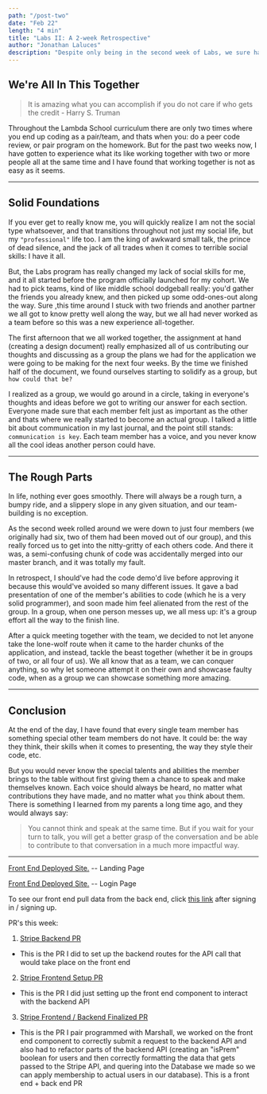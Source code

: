```yaml
---
path: "/post-two"
date: "Feb 22"
length: "4 min"
title: "Labs II: A 2-week Retrospective"
author: "Jonathan Laluces"
description: "Despite only being in the second week of Labs, we sure have made quite a lot of progress as a group!"
---
```


## We're All In This Together
> It is amazing what you can accomplish if you do not care if who gets the credit - Harry S. Truman 

Throughout the Lambda School curriculum there are only two times where you end up coding as a pair/team, and thats when you: do a peer code review, or pair program on the homework. But for the past two weeks now, I have gotten to experience what its like working together with two or more people all at the same time and I have found that working together is not as easy as it seems.

---

## Solid Foundations

If you ever get to really know me, you will quickly realize I am not the social type whatsoever, and that transitions throughout not just my social life, but my `"professional"` life too. I am the king of awkward small talk, the prince of dead silence, and the jack of all trades when it comes to terrible social skills: I have it all.

But, the Labs program has really changed my lack of social skills for me, and it all started before the program officially launched for my cohort. We had to pick teams, kind of like middle school dodgeball really: you'd gather the friends you already knew, and then picked up some odd-ones-out along the way. Sure ,this time around I stuck with two friends and another partner we all got to know pretty well along the way, but we all had never worked as a team before so this was a new experience all-together.

The first afternoon that we all worked together, the assignment at hand (creating a design document) really emphasized all of us contributing our thoughts and discussing as a group the plans we had for the application we were going to be making for the next four weeks. By the time we finished half of the document, we found ourselves starting to solidify as a group, but `how could that be?`

I realized as a group, we would go around in a circle, taking in everyone's thoughts and ideas before we got to writing our answer for each section. Everyone made sure that each member felt just as important as the other and thats where we really started to become an actual group. I talked a little bit about communication in my last journal, and the point still stands: `communication is key`. Each team member has a voice, and you never know all the cool ideas another person could have.

---

## The Rough Parts

In life, nothing ever goes smoothly. There will always be a rough turn, a bumpy ride, and a slippery slope in any given situation, and our team-building is no exception. 

As the second week rolled around we were down to just four members (we originally had six, two of them had been moved out of our group), and this really forced us to get into the nitty-gritty of each others code. And there it was, a semi-confusing chunk of code was accidentally merged into our master branch, and it was totally my fault.

In retrospect, I should've had the code demo'd live before approving it because this would've avoided so many different issues. It gave a bad presentation of one of the member's abilities to code (which he is a very solid programmer), and soon made him feel alienated from the rest of the group. In a group, when one person messes up, we all mess up: it's a group effort all the way to the finish line.

After a quick meeting together with the team, we decided to not let anyone take the lone-wolf route when it came to the harder chunks of the application, and instead, tackle the beast together (whether it be in groups of two, or all four of us). We all know that as a team, we can conquer anything, so why let someone attempt it on their own and showcase faulty code, when as a group we can showcase something more amazing.

---

## Conclusion

At the end of the day, I have found that every single team member has something special other team members do not have. It could be: the way they think, their skills when it comes to presenting, the way they style their code, etc. 

But you would never know the special talents and abilities the member brings to the table without first giving them a chance to speak and make themselves known. Each voice should always be heard, no matter what contributions they have made, and no matter what `you` think about them. There is something I learned from my parents a long time ago, and they would always say:

> You cannot think and speak at the same time. But if you wait for your turn to talk, you will get a better grasp of the conversation and be able to contribute to that conversation in a much more impactful way.

---

[Front End Deployed Site.]('https://mock-up-d0d2d.firebaseapp.com/') -- Landing Page

[Front End Deployed Site.]('https://mock-up-d0d2d.firebaseapp.com/auth') -- Login Page

To see our front end pull data from the back end, click [this link]('https://mock-up-d0d2d.firebaseapp.com/events') after signing in / signing up.

PR's this week:

1. [Stripe Backend PR]('https://github.com/Lambda-School-Labs/labs10-taco-run/pull/16')
  - This is the PR I did to set up the backend routes for the API call that would take place on the front end
2. [Stripe Frontend Setup PR]('https://github.com/Lambda-School-Labs/labs10-taco-run/pull/19/files')
  - This is the PR I did just setting up the front end component to interact with the backend API
3. [Stripe Frontend / Backend Finalized PR]('https://github.com/Lambda-School-Labs/labs10-taco-run/pull/25')
  - This is the PR I pair programmed with Marshall, we worked on the front end component to correctly submit a request to the backend API and also had to refactor parts of the backend API (creating an "isPrem" boolean for users and then correctly formatting the data that gets passed to the Stripe API, and quering into the Database we made so we can apply membership to actual users in our database). This is a front end + back end PR